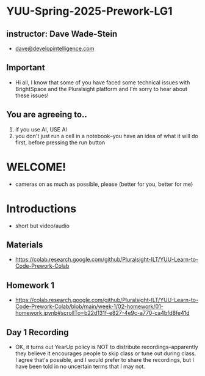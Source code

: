 # YUU-Spring-2025-Prework-LG1

## instructor: Dave Wade-Stein
* dave@developintelligence.com

## Important
* Hi all, I know that some of you have faced some technical issues with BrightSpace and the Pluralsight platform and I'm sorry to hear about these issues!

## You are agreeing to..
1. if you use AI, USE AI
2. you don't just run a cell in a notebook–you have an idea of what it will do first, before pressing the run button
   
# WELCOME!
* cameras on as much as possible, please (better for you, better for me)

# Introductions
* short but video/audio

## Materials
* https://colab.research.google.com/github/Pluralsight-ILT/YUU-Learn-to-Code-Prework-Colab

## Homework 1
* https://colab.research.google.com/github/Pluralsight-ILT/YUU-Learn-to-Code-Prework-Colab/blob/main/week-1/02-homework/01-homework.ipynb#scrollTo=b22d131f-e827-4e9c-a770-ca4bfd8fe41d

## Day 1 Recording
* OK, it turns out YearUp policy is NOT to distribute recordings–apparently they believe it encourages people to skip class or tune out during class. I agree that's possible, and I would prefer to share the recordings, but I have been told in no uncertain terms that I may not.

